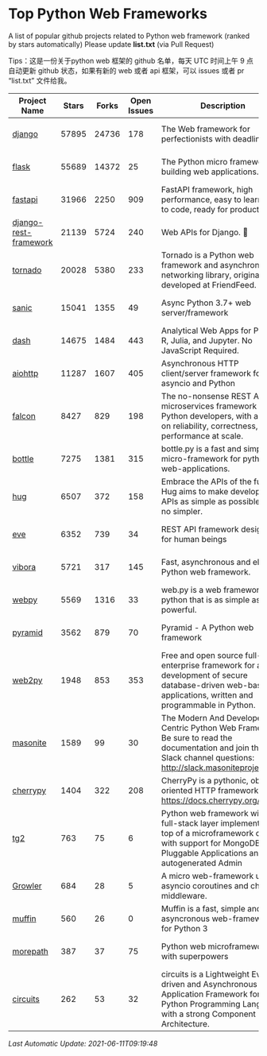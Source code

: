 # Top Python Web Frameworks
A list of popular github projects related to Python web framework (ranked by stars automatically)
Please update **list.txt** (via Pull Request)

Tips：这是一份关于python web 框架的 github 名单，每天 UTC 时间上午 9 点自动更新 github 状态，如果有新的 web 或者 api 框架，可以 issues 或者 pr “list.txt” 文件给我。

| Project Name | Stars | Forks | Open Issues | Description | Last Commit |
| ------------ | ----- | ----- | ----------- | ----------- | ----------- |
| [django](https://github.com/django/django) | 57895 | 24736 | 178 | The Web framework for perfectionists with deadlines. | 2021-06-10 18:19:30 |
| [flask](https://github.com/pallets/flask) | 55689 | 14372 | 25 | The Python micro framework for building web applications. | 2021-06-02 02:09:24 |
| [fastapi](https://github.com/tiangolo/fastapi) | 31966 | 2250 | 909 | FastAPI framework, high performance, easy to learn, fast to code, ready for production | 2021-06-09 08:17:27 |
| [django-rest-framework](https://github.com/encode/django-rest-framework) | 21139 | 5724 | 240 | Web APIs for Django. 🎸 | 2021-06-07 09:30:23 |
| [tornado](https://github.com/tornadoweb/tornado) | 20028 | 5380 | 233 | Tornado is a Python web framework and asynchronous networking library, originally developed at FriendFeed. | 2021-05-30 15:33:14 |
| [sanic](https://github.com/sanic-org/sanic) | 15041 | 1355 | 49 | Async Python 3.7+ web server/framework | Build fast. Run fast. | 2021-06-09 09:05:56 |
| [dash](https://github.com/plotly/dash) | 14675 | 1484 | 443 | Analytical Web Apps for Python, R, Julia, and Jupyter. No JavaScript Required. | 2021-06-08 14:58:26 |
| [aiohttp](https://github.com/aio-libs/aiohttp) | 11287 | 1607 | 405 | Asynchronous HTTP client/server framework for asyncio and Python | 2021-06-08 08:33:54 |
| [falcon](https://github.com/falconry/falcon) | 8427 | 829 | 198 | The no-nonsense REST API and microservices framework for Python developers, with a focus on reliability, correctness, and performance at scale. | 2021-05-26 17:56:45 |
| [bottle](https://github.com/bottlepy/bottle) | 7275 | 1381 | 315 | bottle.py is a fast and simple micro-framework for python web-applications. | 2021-01-01 15:17:44 |
| [hug](https://github.com/hugapi/hug) | 6507 | 372 | 158 | Embrace the APIs of the future. Hug aims to make developing APIs as simple as possible, but no simpler. | 2020-08-10 05:07:26 |
| [eve](https://github.com/pyeve/eve) | 6352 | 739 | 34 | REST API framework designed for human beings | 2021-03-14 16:47:07 |
| [vibora](https://github.com/vibora-io/vibora) | 5721 | 317 | 145 | Fast, asynchronous and elegant Python web framework. | 2019-02-11 10:54:12 |
| [webpy](https://github.com/webpy/webpy) | 5569 | 1316 | 33 | web.py is a web framework for python that is as simple as it is powerful.  | 2021-03-03 00:03:19 |
| [pyramid](https://github.com/Pylons/pyramid) | 3562 | 879 | 70 | Pyramid - A Python web framework | 2021-03-15 06:21:30 |
| [web2py](https://github.com/web2py/web2py) | 1948 | 853 | 353 | Free and open source full-stack enterprise framework for agile development of secure database-driven web-based applications, written and programmable in Python. | 2021-06-06 17:24:04 |
| [masonite](https://github.com/MasoniteFramework/masonite) | 1589 | 99 | 30 | The Modern And Developer Centric Python Web Framework. Be sure to read the documentation and join the Slack channel questions: http://slack.masoniteproject.com | 2021-05-28 04:15:49 |
| [cherrypy](https://github.com/cherrypy/cherrypy) | 1404 | 322 | 208 | CherryPy is a pythonic, object-oriented HTTP framework.      https://docs.cherrypy.org/ | 2021-06-07 18:00:01 |
| [tg2](https://github.com/TurboGears/tg2) | 763 | 75 | 6 | Python web framework with full-stack layer implemented on top of a microframework core with support for MongoDB, Pluggable Applications and autogenerated Admin | 2021-05-26 09:26:31 |
| [Growler](https://github.com/pyGrowler/Growler) | 684 | 28 | 5 | A micro web-framework using asyncio coroutines and chained middleware. | 2020-03-08 07:51:41 |
| [muffin](https://github.com/klen/muffin) | 560 | 26 | 0 | Muffin is a fast, simple and asyncronous web-framework for Python 3 | 2021-06-01 09:56:48 |
| [morepath](https://github.com/morepath/morepath) | 387 | 37 | 75 | Python web microframework with superpowers | 2021-04-18 14:33:02 |
| [circuits](https://github.com/circuits/circuits) | 262 | 53 | 32 | circuits is a Lightweight Event driven and Asynchronous Application Framework for the Python Programming Language with a strong Component Architecture. | 2020-12-16 08:37:47 |

*Last Automatic Update: 2021-06-11T09:19:48*